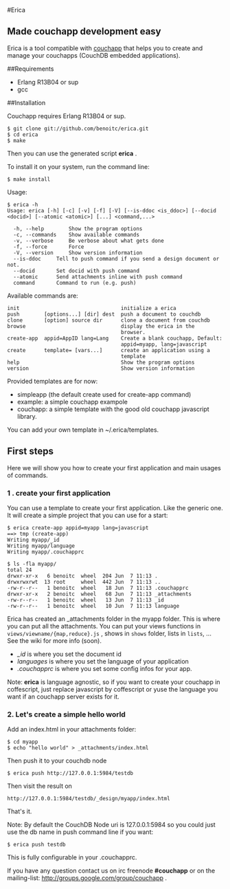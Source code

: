 #Erica

## Made couchapp development easy
 
Erica is a tool compatible with
[couchapp](http://github.com/couchapp/couchapp) that helps you to create
and manage your couchapps (CouchDB embedded applications).

##Requirements

* Erlang R13B04 or sup
* gcc

##Installation

Couchapp requires Erlang R13B04 or sup.

    $ git clone git://github.com/benoitc/erica.git
    $ cd erica
    $ make

Then you can use the generated script **erica** .

To install it on your system, run the command line:

    $ make install

Usage:

    $ erica -h
    Usage: erica [-h] [-c] [-v] [-f] [-V] [--is-ddoc <is_ddoc>] [--docid <docid>] [--atomic <atomic>] [...] <command,...>

      -h, --help		Show the program options
      -c, --commands	Show available commands
      -v, --verbose		Be verbose about what gets done
      -f, --force		Force
      -V, --version		Show version information
      --is-ddoc		Tell to push command if you send a design document or not.
      --docid		Set docid with push command
      --atomic		Send attachments inline with push command
      command		Command to run (e.g. push)

Available commands are:

    init                                 initialize a erica
    push        [options...] [dir] dest  push a document to couchdb
    clone       [option] source dir      clone a document from couchdb
    browse                               display the erica in the
                                         browser.
    create-app  appid=AppID lang=Lang    Create a blank couchapp, Default:
                                         appid=myapp, lang=javascript
    create      template= [vars...]      create an application using a
                                         template
    help                                 Show the program options
    version                              Show version information
    
Provided templates are for now:

* simpleapp (the default create used for create-app command)
* example: a simple couchapp exampole
* couchapp: a simple template with the good old couchapp javascript
  library.

You can add your own template in ~/.erica/templates.

## First steps

Here we will show you how to create your first application and main
usages of commands.

### 1 . create your first application

You can use a template to create your first application. Like the
generic one. It will create a simple project that you can use for a
start:

    $ erica create-app appid=myapp lang=javascript
    ==> tmp (create-app)
    Writing myapp/_id
    Writing myapp/language
    Writing myapp/.couchapprc

    $ ls -fla myapp/
    total 24
    drwxr-xr-x   6 benoitc  wheel  204 Jun  7 11:13 .
    drwxrwxrwt  13 root     wheel  442 Jun  7 11:13 ..
    -rw-r--r--   1 benoitc  wheel   18 Jun  7 11:13 .couchapprc
    drwxr-xr-x   2 benoitc  wheel   68 Jun  7 11:13 _attachments
    -rw-r--r--   1 benoitc  wheel   13 Jun  7 11:13 _id
    -rw-r--r--   1 benoitc  wheel   10 Jun  7 11:13 language

Erica has created an _attachments folder in the myapp folder. This is
where you can put all the attachments. You can put your views functions in
`views/viewname/{map,reduce}.js` , shows in `shows` folder, lists in
`lists`, ... See the wiki for more info (soon).

* *_id* is where you set the document id
* *languages* is where you set the language of your application
* *.couchapprc* is where you set some config infos for your app.
    
Note: **erica** is language agnostic, so if you want to create your couchapp in
coffescript, just replace javascript by coffescript or yuse the language
you want if an couchapp server exists for it.

### 2. Let's create a simple hello world

Add an index.html in your attachments folder:

    $ cd myapp
    $ echo "hello world" > _attachments/index.html

Then push it to your couchdb node

    $ erica push http://127.0.0.1:5984/testdb

Then visit the result on

    http://127.0.0.1:5984/testdb/_design/myapp/index.html

That's it.

Note: By default the CouchDB Node uri is 127.0.0.1:5984 so you could
just use the db name in push command line if you want:

    $ erica push testdb

This is fully configurable in your .couchapprc.

If you have any question contact us on irc freenode **#couchapp** or on
the mailing-list: http://groups.google.com/group/couchapp .


    
